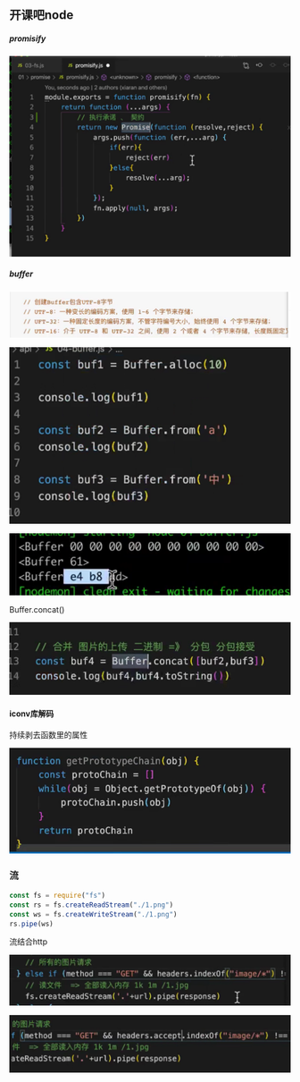 ## 开课吧node

##### promisify

![image-20211126203506009](%E5%BC%80%E8%AF%BE%E5%90%A7node.assets/image-20211126203506009.png)



##### buffer

![image-20211126203700318](%E5%BC%80%E8%AF%BE%E5%90%A7node.assets/image-20211126203700318.png)



![image-20211126203722739](%E5%BC%80%E8%AF%BE%E5%90%A7node.assets/image-20211126203722739.png)

![image-20211126203745723](%E5%BC%80%E8%AF%BE%E5%90%A7node.assets/image-20211126203745723.png)



Buffer.concat()

![image-20211126203912609](%E5%BC%80%E8%AF%BE%E5%90%A7node.assets/image-20211126203912609.png)





#### iconv库解码

持续剥去函数里的属性

![image-20211126204549415](%E5%BC%80%E8%AF%BE%E5%90%A7node.assets/image-20211126204549415.png)



### 流

```js
const fs = require("fs")
const rs = fs.createReadStream("./1.png")
const ws = fs.createWriteStream("./1.png")
rs.pipe(ws)
```

 

流结合http

![image-20211126205401277](%E5%BC%80%E8%AF%BE%E5%90%A7node.assets/image-20211126205401277.png)

![image-20211126205410562](%E5%BC%80%E8%AF%BE%E5%90%A7node.assets/image-20211126205410562.png)

